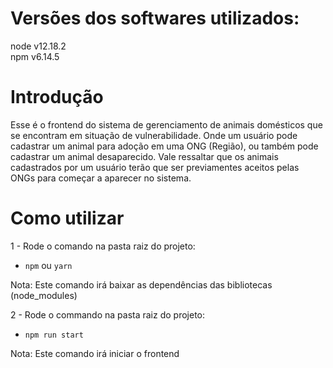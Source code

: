 # Versões dos softwares utilizados:
  node v12.18.2  
  npm v6.14.5

# Introdução
  Esse é o frontend do sistema de gerenciamento de animais domésticos que se encontram em situação de vulnerabilidade. Onde um usuário pode cadastrar um animal para adoção em uma ONG (Região), ou também pode cadastrar um animal desaparecido. Vale ressaltar que os animais cadastrados por um usuário terão que ser previamentes aceitos pelas ONGs para começar a aparecer no sistema.

# Como utilizar
1 - Rode o comando na pasta raiz do projeto:
  - ```npm```  ou ```yarn```

  Nota: Este comando irá baixar as dependências das bibliotecas (node_modules)


2 - Rode o commando na pasta raiz do projeto:
  - ```npm run start```

  Nota: Este comando irá iniciar o frontend
